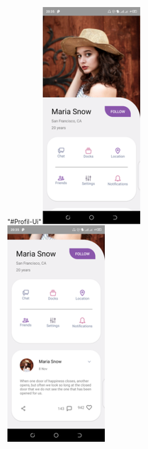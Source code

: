 "#Profil-Ui"
<img src="https://github.com/YvesKalume/Profil-Ui/blob/main/screenshots/Screenshot_1.png?raw=true" alt="drawing" width="220"/>
<img src="https://github.com/YvesKalume/Profil-Ui/blob/main/screenshots/Screenshot_2.png?raw=true" alt="drawing" width="220"/>